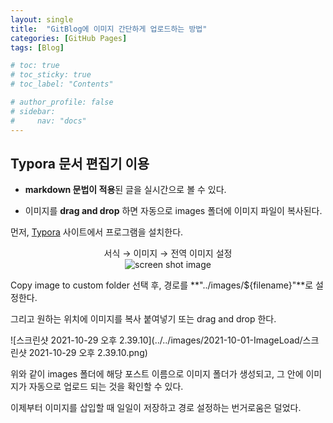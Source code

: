 ```yaml
---
layout: single
title:  "GitBlog에 이미지 간단하게 업로드하는 방법"
categories: [GitHub Pages]
tags: [Blog]

# toc: true
# toc_sticky: true
# toc_label: "Contents"

# author_profile: false
# sidebar:
#     nav: "docs"
---
```




## **Typora 문서 편집기 이용**

- **markdown 문법이 적용**된 글을 실시간으로 볼 수 있다.

- 이미지를 **drag and drop** 하면 자동으로 images 폴더에 이미지 파일이 복사된다.

먼저, [Typora](https://typora.io/) 사이트에서 프로그램을 설치한다.


<center>서식 → 이미지 → 전역 이미지 설정</center>

<center><img src="../../images/2021-10-01-ImageLoad/스크린샷 2021-10-29 오후 2.26.58.png" alt="screen shot image" /></center>

Copy image to custom folder 선택 후,
경로를 **"../images/${filename}"**로 설정한다.

그리고 원하는 위치에 이미지를 복사 붙여넣기 또는 drag and drop 한다.

![스크린샷 2021-10-29 오후 2.39.10](../../images/2021-10-01-ImageLoad/스크린샷 2021-10-29 오후 2.39.10.png)

위와 같이 images 폴더에 해당 포스트 이름으로 이미지 폴더가 생성되고, 그 안에 이미지가 자동으로 업로드 되는 것을 확인할 수 있다.

이제부터 이미지를 삽입할 때 일일이 저장하고 경로 설정하는 번거로움은 덜었다.

